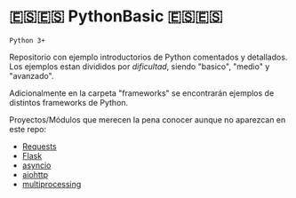 # :es::es: PythonBasic :es::es:

`Python 3+`

Repositorio con ejemplo introductorios de Python comentados y detallados.
Los ejemplos estan divididos por _dificultad_, siendo "basico", "medio" y "avanzado".

Adicionalmente en la carpeta "frameworks" se encontrarán ejemplos de distintos frameworks de Python.

Proyectos/Módulos que merecen la pena conocer aunque no aparezcan en este repo:

- [Requests](https://requests.readthedocs.io/en/master/)
- [Flask](https://flask.palletsprojects.com/en/1.1.x/)
- [asyncio](https://docs.python.org/3/library/asyncio.html)
- [aiohttp](https://docs.aiohttp.org/en/stable/)
- [multiprocessing](https://docs.python.org/3/library/multiprocessing.html)
